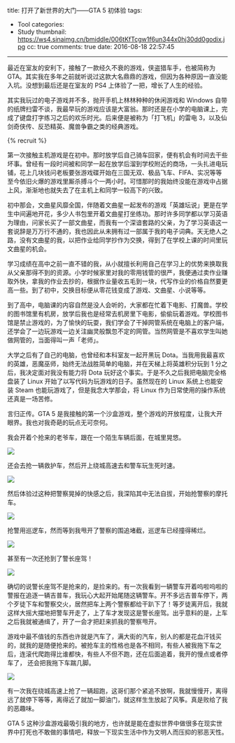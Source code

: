 title: 打开了新世界的大门——GTA 5 初体验
tags:
  - Tool
categories:
  - Study
thumbnail: https://ws4.sinaimg.cn/bmiddle/006tKfTcgw1f6un344x0hj30dd0godix.jpg
cc: true
comments: true
date: 2016-08-18 22:57:45
---

最近在室友的安利下，接触了一款经久不衰的游戏，侠盗猎车手，也被简称为 GTA。其实我在多年之前就听说过这款大名鼎鼎的游戏，但因为各种原因一直没能入坑。没想到最后还是在室友的 PS4 上体验了一把，增长了人生的经验。

其实我玩过的电子游戏并不多，抛开手机上林林种种的休闲游戏和 Windows 自带的纸牌扫雷不谈，我最早玩的游戏应该是大富翁。那时还是在小学的电脑课上，完成了键盘打字练习之后的欢乐时光。后来便是被称为「打飞机」的雷电 3，以及仙剑奇侠传、反恐精英、魔兽争霸之类的经典游戏。

<!-- more --><!-- indicate-the-source -->

{% recruit %}

第一次接触主机游戏是在初中。那时放学后自己骑车回家，便有机会有时间去干些坏事。曾经有一段时间被和同学一起在放学后溜到学校附近的商场，一头扎进电玩铺，花上几块钱问老板要张游戏碟开始在三国无双、极品飞车、FIFA、实况等等至今依旧火爆的游戏里厮杀搏斗个一两小时。可惜那时的我始终没能在游戏中占据上风，渐渐地也就失去了在主机上和同学一较高下的兴致。

初中那会，文曲星风靡全国，伴随着文曲星一起发布的游戏「英雄坛说」更是在学生中间遍地开花，多少人书包里开着文曲星打坐练功。那时许多同学都以学习英语为理由，问家长买了一部文曲星，而我有一个深谙套路的父亲，为了学习英语这一套说辞是万万行不通的，我也因此从未拥有过一部属于我的电子词典。天无绝人之路，没有文曲星的我，以把作业给同学抄作为交换，得到了在学校上课的时间里玩文曲星的机会。

学习成绩在高中之前一直不错的我，从小就擅长利用自己在学习上的优势来换取我从父亲那得不到的资源。小学时候家里对我的零用钱管的很严，我便通过卖作业赚取外快，拿我的作业去抄的，根据作业量收五毛到一块，代写作业的价格自然要更高一些。到了初中，交换目标便从零花钱变成了游戏、文曲星、小说等等。

到了高中，电脑课的内容自然是没人会听的，大家都在忙着下电影、打魔兽。学校的图书馆里有机房，放学后我也是经常去机房里下电影，偷偷玩着游戏。学校图书馆是禁止游戏的，为了愉快的玩耍，我们学会了干掉网管系统在电脑上的客户端，还学会了一边玩游戏一边关注幽灵般飘忽不定的网管。当然网管是不喜欢学生叫她做网管的，当面得叫一声「老师」。

大学之后有了自己的电脑，也曾经和本科室友一起开黑玩 Dota。当我用我最喜欢的英雄，恶魔巫师，始终无法战胜简单的电脑，并在天梯上将英雄积分玩到 1 分之后，我决定面对我没有能力将 Dota 玩好这个事实。于是不久之后我把电脑完全格盘装了 Linux 开始了以写代码为玩游戏的日子。虽然现在的 Linux 系统上也能安装 Steam 也能玩游戏了，但是我念大学那会，将 Linux 作为日常使用的操作系统还真是一场苦修。

言归正传。GTA 5 是我接触的第一个沙盒游戏，整个游戏的开放程度，让我大开眼界。我也对我奇葩的玩点无可奈何。

我会开着个抢来的老爷车，跟在一个陌生车辆后面，在城里晃悠。

![](https://ws3.sinaimg.cn/mw1024/801b780agw1f6y9n138byj21hc0u0wo4.jpg)

还会去抢一辆救护车，然后开上绕城高速去和警车玩生死时速。

![](https://ws1.sinaimg.cn/mw1024/801b780agw1f6y9qjn47gj21hc0u0wse.jpg)

然后体验过这种把警察晃掉的快感之后，我深陷其中无法自拔，开始抢警察的摩托车。

![](https://ws4.sinaimg.cn/mw1024/801b780agw1f6y9tln6hzj21hc0u0qa1.jpg)

抢警用巡逻车，然而等到我甩开了警察的围追堵截，巡逻车已经撞得稀烂。

![](https://ws1.sinaimg.cn/mw1024/801b780agw1f6y9vh0jpxj21hc0u0n9m.jpg)

甚至有一次还抢到了警长座驾！

![](https://ws1.sinaimg.cn/mw1024/801b780agw1f6y9wry8s0j21hc0u07az.jpg)

确切的说警长座驾不是抢来的，是捡来的。有一次我看到一辆警车开着呜啦呜啦的警报在追逐一辆吉普车，我玩心大起开始尾随这辆警车。开不多远吉普车停下，两个歹徒下车和警察交火，居然把车上两个警察都给干趴下了！等歹徒离开后，我就这样大摇大摆地把警车开走了，上了车才发现这是警长座驾。出乎意料的是，上车之后我就被通缉了，开了一会才把赶来抓我的警察甩开。

游戏中最不值钱的东西也许就是汽车了，满大街的汽车，别人的都是花血汗钱买的，就我的是随便抢来的。被抢车主的性格也是各不相同，有些人被我拖下车之后，连滚代爬跑得比谁都快，有些人不但不跑，还在后面追着，我开的慢点或者停车了， 还会把我拖下车踹几脚。

![](https://ws4.sinaimg.cn/mw1024/801b780agw1f6yaa67klxj21hc0u049d.jpg)

有一次我在绕城高速上抢了一辆超跑，这哥们那个紧追不放啊，我就慢慢开，离得远了就停下等等，离得近了就加一脚油门，就这样生生放起了风筝。真是败给了我的恶趣味。

GTA 5 这种沙盒游戏最吸引我的地方，也许就是能在虚拟世界中做很多在现实世界中打死也不敢做的事情吧，释放一下现实生活中作为文明人而压抑的邪恶天性。


